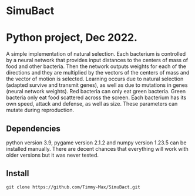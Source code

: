 # SimuBact
# Python project, Dec 2022.
A simple implementation of natural selection. Each bacterium is controlled by a neural network that provides input distances to the centers of mass of food and other bacteria. Then the network outputs weights for each of the directions and they are multiplied by the vectors of the centers of mass and the vector of motion is selected. Learning occurs due to natural selection (adapted survive and transmit genes), as well as due to mutations in genes (neural network weights).
Red bacteria can only eat green bacteria. Green bacteria only eat food scattered across the screen. Each bacterium has its own speed, attack and defense, as well as size. These parameters can mutate during reproduction.
## Dependencies
python version 3.9, pygame version 2.1.2 and numpy version 1.23.5 can be installed manually. There are decent chances that everything will work with older versions but it was never tested.
## Install
```
git clone https://github.com/Timmy-Max/SimuBact.git
```
